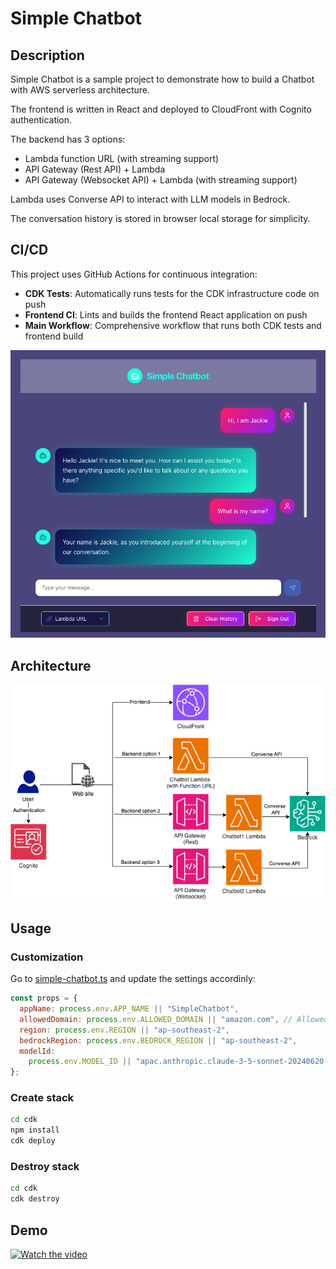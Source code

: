 # Simple Chatbot

## Description

Simple Chatbot is a sample project to demonstrate how to build a Chatbot with AWS serverless architecture.

The frontend is written in React and deployed to CloudFront with Cognito authentication.

The backend has 3 options:

- Lambda function URL (with streaming support)
- API Gateway (Rest API) + Lambda
- API Gateway (Websocket API) + Lambda (with streaming support)

Lambda uses Converse API to interact with LLM models in Bedrock.

The conversation history is stored in browser local storage for simplicity.

## CI/CD

This project uses GitHub Actions for continuous integration:

- **CDK Tests**: Automatically runs tests for the CDK infrastructure code on push
- **Frontend CI**: Lints and builds the frontend React application on push
- **Main Workflow**: Comprehensive workflow that runs both CDK tests and frontend build

![simple_chatbot](./diagrams/simple-chatbot.png)

## Architecture

![architecture](./diagrams/architecture.png)

## Usage

### Customization

Go to [simple-chatbot.ts](./cdk/bin/simple-chatbot.ts) and update the settings accordinly:

```javascript
const props = {
  appName: process.env.APP_NAME || "SimpleChatbot",
  allowedDomain: process.env.ALLOWED_DOMAIN || "amazon.com", // Allowed email domain in Cognito
  region: process.env.REGION || "ap-southeast-2",
  bedrockRegion: process.env.BEDROCK_REGION || "ap-southeast-2",
  modelId:
    process.env.MODEL_ID || "apac.anthropic.claude-3-5-sonnet-20240620-v1:0",
};
```

### Create stack

```bash
cd cdk
npm install
cdk deploy
```

### Destroy stack

```bash
cd cdk
cdk destroy
```

## Demo

[![Watch the video](https://img.youtube.com/vi/5PUlrJ-w2RM/maxresdefault.jpg)](https://youtu.be/5PUlrJ-w2RM)

